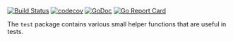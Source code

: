 [![Build Status](https://travis-ci.com/Teamwork/test.svg?token=VszHEX46e27fhnkZbvFm&branch=master)](https://travis-ci.com/Teamwork/test)
[![codecov](https://codecov.io/gh/Teamwork/test/branch/master/graph/badge.svg?token=n0k8YjbQOL)](https://codecov.io/gh/Teamwork/test)
[![GoDoc](https://godoc.org/github.com/Teamwork/test?status.svg)](https://godoc.org/github.com/Teamwork/test)
[![Go Report Card](https://goreportcard.com/badge/github.com/Teamwork/test)](https://goreportcard.com/report/github.com/Teamwork/test)

The `test` package contains various small helper functions that are useful in
tests.
